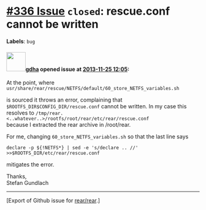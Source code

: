 [\#336 Issue](https://github.com/rear/rear/issues/336) `closed`: rescue.conf cannot be written
==============================================================================================

**Labels**: `bug`

#### <img src="https://avatars.githubusercontent.com/u/888633?u=cdaeb31efcc0048d3619651aa18dd4b76e636b21&v=4" width="50">[gdha](https://github.com/gdha) opened issue at [2013-11-25 12:05](https://github.com/rear/rear/issues/336):

At the point, where
`usr/share/rear/rescue/NETFS/default/60_store_NETFS_variables.sh`

is sourced it throws an error, complaining that
`$ROOTFS_DIR$CONFIG_DIR/rescue.conf` cannot be written. In my case this
resolves to
`/tmp/rear.<..whatever..>/rootfs/root/rear/etc/rear/rescue.conf`  
because I extracted the rear archive in /root/rear.

For me, changing `60_store_NETFS_variables.sh` so that the last line
says

    declare -p ${!NETFS*} | sed -e 's/declare .. //' >>$ROOTFS_DIR/etc/rear/rescue.conf

mitigates the error.

Thanks,  
Stefan Gundlach

------------------------------------------------------------------------

\[Export of Github issue for
[rear/rear](https://github.com/rear/rear).\]
